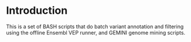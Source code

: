 # Introduction

This is a set of BASH scripts that do batch variant annotation and filtering using the offline Ensembl VEP runner, and GEMINI genome mining scripts. 
